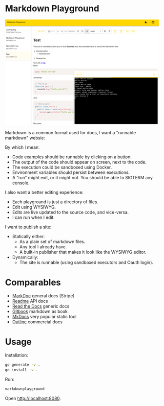# Markdown Playground

![screenshot](screenshot.png)

Markdown is a common format used for docs, I want a "runnable markdown" websie: 

By which I mean:

- Code examples should be runnable by clicking on a button.
- The output of the code should appear on screen, next to the code.
- The execution could be sandboxed using Docker.
- Environment variables should persist between executions.
- A “run” might exit, or it might not. You should be able to SIGTERM any console.

I also want a better editing experience:

- Each playground is just a directory of files.
- Edit using WYSIWYG.
- Edits are live updated to the source code, and vice-versa.
- I can run when I edit.

I want to publish a site:

- Statically either:
    - As a plain set of markdown files.
    - Any tool I already have.
    - A built-in publisher that makes it look like the WYSIWYG editor.
- Dynamically:
    - The site is runnable (using sandboxed executors and Oauth login).

# Comparables

- [MarkDoc](https://markdoc.dev/) general docs (Stripe)
- [Readme](https://readme.com/) API docs
- [Read the Docs](https://readthedocs.org/) generic docs
- [Gitbook](https://www.gitbook.com/) markdown as book
- [MkDocs](https://github.com/mkdocs/mkdocs/) very popular static tool
- [Outline](http://www.getoutline.com/) commercial docs

# Usage

Installation:

```bash
go generate -v .
go install -v .
```

Run:

```bash
markdownplayground
```

Open [http://localhost:8080](http://localhost:8080).